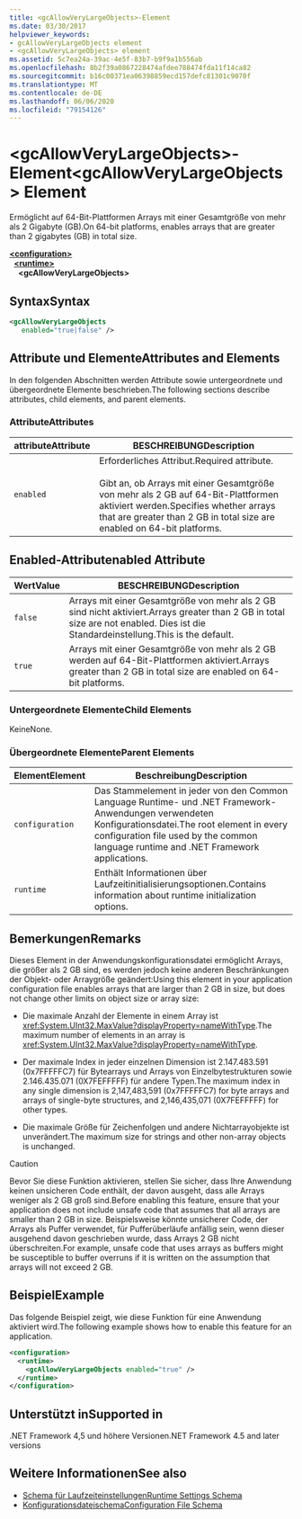 ```yaml
---
title: <gcAllowVeryLargeObjects>-Element
ms.date: 03/30/2017
helpviewer_keywords:
- gcAllowVeryLargeObjects element
- <gcAllowVeryLargeObjects> element
ms.assetid: 5c7ea24a-39ac-4e5f-83b7-b9f9a1b556ab
ms.openlocfilehash: 8b2f39a0867228474afdee788474fda11f14ca82
ms.sourcegitcommit: b16c00371ea06398859ecd157defc81301c9070f
ms.translationtype: MT
ms.contentlocale: de-DE
ms.lasthandoff: 06/06/2020
ms.locfileid: "79154126"
---
```

# <a name="gcallowverylargeobjects-element"></a><span data-ttu-id="5fb45-102">\<gcAllowVeryLargeObjects>-Element</span><span class="sxs-lookup"><span data-stu-id="5fb45-102">\<gcAllowVeryLargeObjects> Element</span></span>
<span data-ttu-id="5fb45-103">Ermöglicht auf 64-Bit-Plattformen Arrays mit einer Gesamtgröße von mehr als 2 Gigabyte (GB).</span><span class="sxs-lookup"><span data-stu-id="5fb45-103">On 64-bit platforms, enables arrays that are greater than 2 gigabytes (GB) in total size.</span></span>  
  
[**\<configuration>**](../configuration-element.md)\
&nbsp;&nbsp;[**\<runtime>**](runtime-element.md)\
&nbsp;&nbsp;&nbsp;&nbsp;**\<gcAllowVeryLargeObjects>**  
  
## <a name="syntax"></a><span data-ttu-id="5fb45-104">Syntax</span><span class="sxs-lookup"><span data-stu-id="5fb45-104">Syntax</span></span>  
  
```xml  
<gcAllowVeryLargeObjects
   enabled="true|false" />  
```  
  
## <a name="attributes-and-elements"></a><span data-ttu-id="5fb45-105">Attribute und Elemente</span><span class="sxs-lookup"><span data-stu-id="5fb45-105">Attributes and Elements</span></span>  
 <span data-ttu-id="5fb45-106">In den folgenden Abschnitten werden Attribute sowie untergeordnete und übergeordnete Elemente beschrieben.</span><span class="sxs-lookup"><span data-stu-id="5fb45-106">The following sections describe attributes, child elements, and parent elements.</span></span>  
  
### <a name="attributes"></a><span data-ttu-id="5fb45-107">Attribute</span><span class="sxs-lookup"><span data-stu-id="5fb45-107">Attributes</span></span>  
  
|<span data-ttu-id="5fb45-108">attribute</span><span class="sxs-lookup"><span data-stu-id="5fb45-108">Attribute</span></span>|<span data-ttu-id="5fb45-109">BESCHREIBUNG</span><span class="sxs-lookup"><span data-stu-id="5fb45-109">Description</span></span>|  
|---------------|-----------------|  
|`enabled`|<span data-ttu-id="5fb45-110">Erforderliches Attribut.</span><span class="sxs-lookup"><span data-stu-id="5fb45-110">Required attribute.</span></span><br /><br /> <span data-ttu-id="5fb45-111">Gibt an, ob Arrays mit einer Gesamtgröße von mehr als 2 GB auf 64-Bit-Plattformen aktiviert werden.</span><span class="sxs-lookup"><span data-stu-id="5fb45-111">Specifies whether arrays that are greater than 2 GB in total size are enabled on 64-bit platforms.</span></span>|  
  
## <a name="enabled-attribute"></a><span data-ttu-id="5fb45-112">Enabled-Attribut</span><span class="sxs-lookup"><span data-stu-id="5fb45-112">enabled Attribute</span></span>  
  
|<span data-ttu-id="5fb45-113">Wert</span><span class="sxs-lookup"><span data-stu-id="5fb45-113">Value</span></span>|<span data-ttu-id="5fb45-114">BESCHREIBUNG</span><span class="sxs-lookup"><span data-stu-id="5fb45-114">Description</span></span>|  
|-----------|-----------------|  
|`false`|<span data-ttu-id="5fb45-115">Arrays mit einer Gesamtgröße von mehr als 2 GB sind nicht aktiviert.</span><span class="sxs-lookup"><span data-stu-id="5fb45-115">Arrays greater than 2 GB in total size are not enabled.</span></span> <span data-ttu-id="5fb45-116">Dies ist die Standardeinstellung.</span><span class="sxs-lookup"><span data-stu-id="5fb45-116">This is the default.</span></span>|  
|`true`|<span data-ttu-id="5fb45-117">Arrays mit einer Gesamtgröße von mehr als 2 GB werden auf 64-Bit-Plattformen aktiviert.</span><span class="sxs-lookup"><span data-stu-id="5fb45-117">Arrays greater than 2 GB in total size are enabled on 64-bit platforms.</span></span>|  
  
### <a name="child-elements"></a><span data-ttu-id="5fb45-118">Untergeordnete Elemente</span><span class="sxs-lookup"><span data-stu-id="5fb45-118">Child Elements</span></span>  
 <span data-ttu-id="5fb45-119">Keine</span><span class="sxs-lookup"><span data-stu-id="5fb45-119">None.</span></span>  
  
### <a name="parent-elements"></a><span data-ttu-id="5fb45-120">Übergeordnete Elemente</span><span class="sxs-lookup"><span data-stu-id="5fb45-120">Parent Elements</span></span>  
  
|<span data-ttu-id="5fb45-121">Element</span><span class="sxs-lookup"><span data-stu-id="5fb45-121">Element</span></span>|<span data-ttu-id="5fb45-122">Beschreibung</span><span class="sxs-lookup"><span data-stu-id="5fb45-122">Description</span></span>|  
|-------------|-----------------|  
|`configuration`|<span data-ttu-id="5fb45-123">Das Stammelement in jeder von den Common Language Runtime- und .NET Framework-Anwendungen verwendeten Konfigurationsdatei.</span><span class="sxs-lookup"><span data-stu-id="5fb45-123">The root element in every configuration file used by the common language runtime and .NET Framework applications.</span></span>|  
|`runtime`|<span data-ttu-id="5fb45-124">Enthält Informationen über Laufzeitinitialisierungsoptionen.</span><span class="sxs-lookup"><span data-stu-id="5fb45-124">Contains information about runtime initialization options.</span></span>|  
  
## <a name="remarks"></a><span data-ttu-id="5fb45-125">Bemerkungen</span><span class="sxs-lookup"><span data-stu-id="5fb45-125">Remarks</span></span>  
 <span data-ttu-id="5fb45-126">Dieses Element in der Anwendungskonfigurationsdatei ermöglicht Arrays, die größer als 2 GB sind, es werden jedoch keine anderen Beschränkungen der Objekt- oder Arraygröße geändert:</span><span class="sxs-lookup"><span data-stu-id="5fb45-126">Using this element in your application configuration file enables arrays that are larger than 2 GB in size, but does not change other limits on object size or array size:</span></span>  
  
- <span data-ttu-id="5fb45-127">Die maximale Anzahl der Elemente in einem Array ist <xref:System.UInt32.MaxValue?displayProperty=nameWithType>.</span><span class="sxs-lookup"><span data-stu-id="5fb45-127">The maximum number of elements in an array is <xref:System.UInt32.MaxValue?displayProperty=nameWithType>.</span></span>  
  
- <span data-ttu-id="5fb45-128">Der maximale Index in jeder einzelnen Dimension ist 2.147.483.591 (0x7FFFFFC7) für Bytearrays und Arrays von Einzelbytestrukturen sowie 2.146.435.071 (0X7FEFFFFF) für andere Typen.</span><span class="sxs-lookup"><span data-stu-id="5fb45-128">The maximum index in any single dimension is 2,147,483,591 (0x7FFFFFC7) for byte arrays and arrays of single-byte structures, and 2,146,435,071 (0X7FEFFFFF) for other types.</span></span>  
  
- <span data-ttu-id="5fb45-129">Die maximale Größe für Zeichenfolgen und andere Nichtarrayobjekte ist unverändert.</span><span class="sxs-lookup"><span data-stu-id="5fb45-129">The maximum size for strings and other non-array objects is unchanged.</span></span>  
  
> [!CAUTION]
> <span data-ttu-id="5fb45-130">Bevor Sie diese Funktion aktivieren, stellen Sie sicher, dass Ihre Anwendung keinen unsicheren Code enthält, der davon ausgeht, dass alle Arrays weniger als 2 GB groß sind.</span><span class="sxs-lookup"><span data-stu-id="5fb45-130">Before enabling this feature, ensure that your application does not include unsafe code that assumes that all arrays are smaller than 2 GB in size.</span></span> <span data-ttu-id="5fb45-131">Beispielsweise könnte unsicherer Code, der Arrays als Puffer verwendet, für Pufferüberläufe anfällig sein, wenn dieser ausgehend davon geschrieben wurde, dass Arrays 2 GB nicht überschreiten.</span><span class="sxs-lookup"><span data-stu-id="5fb45-131">For example, unsafe code that uses arrays as buffers might be susceptible to buffer overruns if it is written on the assumption that arrays will not exceed 2 GB.</span></span>  
  
## <a name="example"></a><span data-ttu-id="5fb45-132">Beispiel</span><span class="sxs-lookup"><span data-stu-id="5fb45-132">Example</span></span>  
 <span data-ttu-id="5fb45-133">Das folgende Beispiel zeigt, wie diese Funktion für eine Anwendung aktiviert wird.</span><span class="sxs-lookup"><span data-stu-id="5fb45-133">The following example shows how to enable this feature for an application.</span></span>  
  
```xml  
<configuration>  
  <runtime>  
    <gcAllowVeryLargeObjects enabled="true" />  
  </runtime>  
</configuration>  
```  
  
## <a name="supported-in"></a><span data-ttu-id="5fb45-134">Unterstützt in</span><span class="sxs-lookup"><span data-stu-id="5fb45-134">Supported in</span></span>

<span data-ttu-id="5fb45-135">.NET Framework 4,5 und höhere Versionen</span><span class="sxs-lookup"><span data-stu-id="5fb45-135">.NET Framework 4.5 and later versions</span></span>

## <a name="see-also"></a><span data-ttu-id="5fb45-136">Weitere Informationen</span><span class="sxs-lookup"><span data-stu-id="5fb45-136">See also</span></span>

- [<span data-ttu-id="5fb45-137">Schema für Laufzeiteinstellungen</span><span class="sxs-lookup"><span data-stu-id="5fb45-137">Runtime Settings Schema</span></span>](index.md)
- [<span data-ttu-id="5fb45-138">Konfigurationsdateischema</span><span class="sxs-lookup"><span data-stu-id="5fb45-138">Configuration File Schema</span></span>](../index.md)
